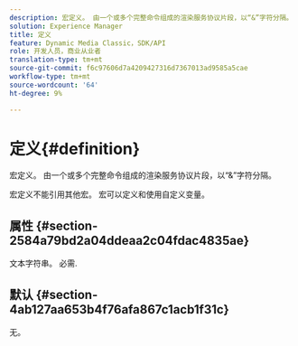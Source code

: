 ```yaml
---
description: 宏定义。 由一个或多个完整命令组成的渲染服务协议片段，以“&”字符分隔。
solution: Experience Manager
title: 定义
feature: Dynamic Media Classic，SDK/API
role: 开发人员，商业从业者
translation-type: tm+mt
source-git-commit: f6c97606d7a4209427316d7367013ad9585a5cae
workflow-type: tm+mt
source-wordcount: '64'
ht-degree: 9%

---
```



# 定义{#definition}

宏定义。 由一个或多个完整命令组成的渲染服务协议片段，以“&amp;”字符分隔。

宏定义不能引用其他宏。 宏可以定义和使用自定义变量。

## 属性 {#section-2584a79bd2a04ddeaa2c04fdac4835ae}

文本字符串。 必需.

## 默认 {#section-4ab127aa653b4f76afa867c1acb1f31c}

无。
